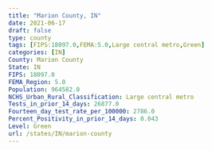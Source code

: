 ```yaml
---
title: "Marion County, IN"
date: 2021-06-17
draft: false
type: county
tags: [FIPS:18097.0,FEMA:5.0,Large central metro,Green]
categories: [IN]
County: Marion County
State: IN
FIPS: 18097.0
FEMA_Region: 5.0
Population: 964582.0
NCHS_Urban_Rural_Classification: Large central metro
Tests_in_prior_14_days: 26877.0
Fourteen_day_test_rate_per_100000: 2786.0
Percent_Positivity_in_prior_14_days: 0.043
Level: Green
url: /states/IN/marion-county
---
```




